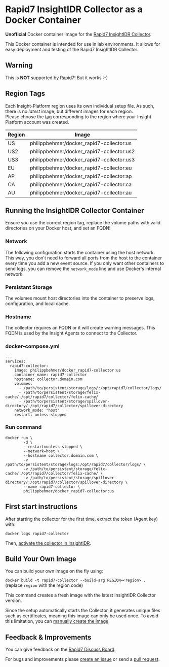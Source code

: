 # Rapid7 InsightIDR Collector as a Docker Container

**Unofficial** Docker container image for the [Rapid7 InsightIDR Collector](https://docs.rapid7.com/insightidr/collector-overview/).

This Docker container is intended for use in lab environments. It allows for easy deployment and testing of the Rapid7 InsightIDR Collector.

## Warning

This is **NOT** supported by Rapid7! But it works :-)

## Region Tags

Each Insight-Platform region uses its own individual setup file. As such, there is no *latest* image, but different images for each region.  
Please choose the [tag](https://hub.docker.com/r/philippbehmer/docker_rapid7-collector/tags) corresponding to the region where your Insight Platform account was created.

| Region | Image | 
|--|--|
| US | philippbehmer/docker_rapid7-collector:us |
| US2 | philippbehmer/docker_rapid7-collector:us2 |
| US3 | philippbehmer/docker_rapid7-collector:us3 |
| EU | philippbehmer/docker_rapid7-collector:eu |
| AP | philippbehmer/docker_rapid7-collector:ap |
| CA | philippbehmer/docker_rapid7-collector:ca |
| AU | philippbehmer/docker_rapid7-collector:au |

## Running the InsightIDR Collector Container

Ensure you use the correct region tag, replace the volume paths with valid directories on your Docker host, and set an FQDN!

### Network
The following configuration starts the container using the host network. This way, you don't need to forward all ports from the host to the container every time you add a new event source. If you only want other containers to send logs, you can remove the `network_mode` line and use Docker's internal network.  

### Persistant Storage
The volumes mount host directories into the container to preserve logs, configuration, and local cache.

### Hostname
The collector requires an FQDN or it will create warning messages. This FQDN is used by the Insight Agents to connect to the Collector.

### docker-compose.yml

```
---
services:
  rapid7-collector:
    image: philippbehmer/docker_rapid7-collector:us
    container_name: rapid7-collector
    hostname: collector.domain.com
    volumes:
      - /path/to/persistent/storage/logs/:/opt/rapid7/collector/logs/
      - /path/to/persistent/storage/felix-cache/:/opt/rapid7/collector/felix-cache/
      - /path/to/persistent/storage/spillover-directory/:/opt/rapid7/collector/spillover-directory
    network_mode: "host"
    restart: unless-stopped
```

### Run command 

```
docker run \
        -d \
        --restart=unless-stopped \
        --network=host \
        --hostname collector.domain.com \
        -v /path/to/persistent/storage/logs:/opt/rapid7/collector/logs/ \
        -v /path/to/persistent/storage/felix-cache/:/opt/rapid7/collector/felix-cache/ \
        -v /path/to/persistent/storage/spillover-directory/:/opt/rapid7/collector/spillover-directory \
        --name rapid7-collector \
        philippbehmer/docker_rapid7-collector:us
```

## First start instructions

After starting the collector for the first time, extract the token (Agent key) with:

`docker logs rapid7-collector`

Then, [activate the collector in InsightIDR](https://docs.rapid7.com/insightidr/collector-installation-and-deployment/).

## Build Your Own Image

You can build your own image on the fly using: 

`docker build -t rapid7-collector --build-arg REGION=<region> .`  
(replace `region` with the region code)

This command creates a fresh image with the latest InsightIDR Collector version.

Since the setup automatically starts the Collector, it generates unique files such as certificates, meaning this image can only be used once. To avoid this limitation, you can [manually create the image](Manual_Image_Creation.md).

## Feedback & Improvements

You can give feedback on the [Rapid7 Discuss Board](https://discuss.rapid7.com/t/insightidr-collector-as-a-docker-container/3483).

For bugs and improvements please [create an issue](https://github.com/PhilippBehmer/docker_rapid7-collector/issues) or send a [pull request](https://github.com/PhilippBehmer/docker_rapid7-collector/pulls).



